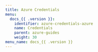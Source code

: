 ```yaml
---
title: Azure Credentials
menu:
  docs_{{ .version }}:
    identifier: azure-credentials-azure
    name: Credentials
    parent: azure-guides
    weight: 30
menu_name: docs_{{ .version }}
---
```


